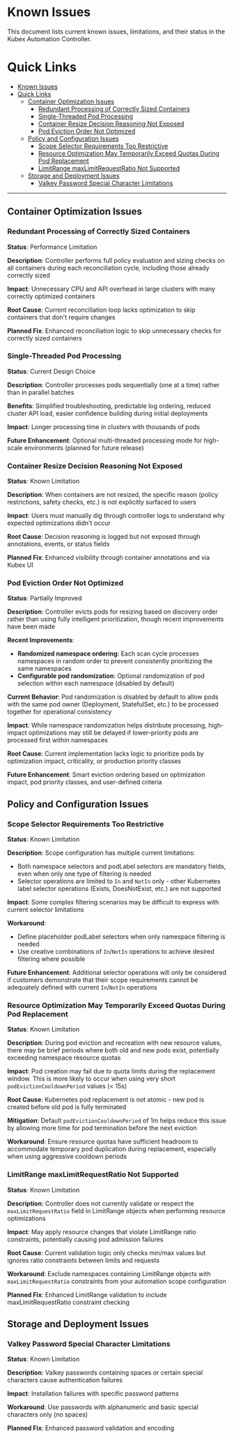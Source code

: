 # Known Issues

This document lists current known issues, limitations, and their status in the Kubex Automation Controller.

# Quick Links

- [Known Issues](#known-issues)
- [Quick Links](#quick-links)
  - [Container Optimization Issues](#container-optimization-issues)
    - [Redundant Processing of Correctly Sized Containers](#redundant-processing-of-correctly-sized-containers)
    - [Single-Threaded Pod Processing](#single-threaded-pod-processing)
    - [Container Resize Decision Reasoning Not Exposed](#container-resize-decision-reasoning-not-exposed)
    - [Pod Eviction Order Not Optimized](#pod-eviction-order-not-optimized)
  - [Policy and Configuration Issues](#policy-and-configuration-issues)
    - [Scope Selector Requirements Too Restrictive](#scope-selector-requirements-too-restrictive)
    - [Resource Optimization May Temporarily Exceed Quotas During Pod Replacement](#resource-optimization-may-temporarily-exceed-quotas-during-pod-replacement)
    - [LimitRange maxLimitRequestRatio Not Supported](#limitrange-maxlimitrequestratio-not-supported)
  - [Storage and Deployment Issues](#storage-and-deployment-issues)
    - [Valkey Password Special Character Limitations](#valkey-password-special-character-limitations)

---

## Container Optimization Issues

### Redundant Processing of Correctly Sized Containers
**Status**: Performance Limitation 

**Description**: Controller performs full policy evaluation and sizing checks on all containers during each reconciliation cycle, including those already correctly sized  

**Impact**: Unnecessary CPU and API overhead in large clusters with many correctly optimized containers  

**Root Cause**: Current reconciliation loop lacks optimization to skip containers that don't require changes  

**Planned Fix**: Enhanced reconciliation logic to skip unnecessary checks for correctly sized containers

### Single-Threaded Pod Processing
**Status**: Current Design Choice  

**Description**: Controller processes pods sequentially (one at a time) rather than in parallel batches  

**Benefits**: Simplified troubleshooting, predictable log ordering, reduced cluster API load, easier confidence building during initial deployments  

**Impact**: Longer processing time in clusters with thousands of pods  

**Future Enhancement**: Optional multi-threaded processing mode for high-scale environments (planned for future release)

### Container Resize Decision Reasoning Not Exposed
**Status**: Known Limitation  

**Description**: When containers are not resized, the specific reason (policy restrictions, safety checks, etc.) is not explicitly surfaced to users  

**Impact**: Users must manually dig through controller logs to understand why expected optimizations didn't occur

**Root Cause**: Decision reasoning is logged but not exposed through annotations, events, or status fields 

**Planned Fix**: Enhanced visibility through container annotations and via Kubex UI

### Pod Eviction Order Not Optimized
**Status**: Partially Improved  

**Description**: Controller evicts pods for resizing based on discovery order rather than using fully intelligent prioritization, though recent improvements have been made  

**Recent Improvements**: 
- **Randomized namespace ordering**: Each scan cycle processes namespaces in random order to prevent consistently prioritizing the same namespaces
- **Configurable pod randomization**: Optional randomization of pod selection within each namespace (disabled by default)
  
**Current Behavior**: Pod randomization is disabled by default to allow pods with the same pod owner (Deployment, StatefulSet, etc.) to be processed together for operational consistency  

**Impact**: While namespace randomization helps distribute processing, high-impact optimizations may still be delayed if lower-priority pods are processed first within namespaces  

**Root Cause**: Current implementation lacks logic to prioritize pods by optimization impact, criticality, or production priority classes  

**Future Enhancement**: Smart eviction ordering based on optimization impact, pod priority classes, and user-defined criteria

## Policy and Configuration Issues

### Scope Selector Requirements Too Restrictive
**Status**: Known Limitation  

**Description**: Scope configuration has multiple current limitations:
- Both namespace selectors and podLabel selectors are mandatory fields, even when only one type of filtering is needed
- Selector operations are limited to `In` and `NotIn` only - other Kubernetes label selector operations (Exists, DoesNotExist, etc.) are not supported
  
**Impact**: Some complex filtering scenarios may be difficult to express with current selector limitations  

**Workaround**: 
- Define placeholder podLabel selectors when only namespace filtering is needed
- Use creative combinations of `In`/`NotIn` operations to achieve desired filtering where possible
  
**Future Enhancement**: Additional selector operations will only be considered if customers demonstrate that their scope requirements cannot be adequately defined with current `In`/`NotIn` operations


### Resource Optimization May Temporarily Exceed Quotas During Pod Replacement
**Status**: Known Limitation  

**Description**: During pod eviction and recreation with new resource values, there may be brief periods where both old and new pods exist, potentially exceeding namespace resource quotas

**Impact**: Pod creation may fail due to quota limits during the replacement window. This is more likely to occur when using very short `podEvictionCooldownPeriod` values (< 15s)

**Root Cause**: Kubernetes pod replacement is not atomic - new pod is created before old pod is fully terminated

**Mitigation**: Default `podEvictionCooldownPeriod` of 1m helps reduce this issue by allowing more time for pod termination before the next eviction

**Workaround**: Ensure resource quotas have sufficient headroom to accommodate temporary pod duplication during replacement, especially when using aggressive cooldown periods

### LimitRange maxLimitRequestRatio Not Supported
**Status**: Known Limitation  

**Description**: Controller does not currently validate or respect the `maxLimitRequestRatio` field in LimitRange objects when performing resource optimizations  

**Impact**: May apply resource changes that violate LimitRange ratio constraints, potentially causing pod admission failures  

**Root Cause**: Current validation logic only checks min/max values but ignores ratio constraints between limits and requests  

**Workaround**: Exclude namespaces containing LimitRange objects with `maxLimitRequestRatio` constraints from your automation scope configuration 

**Planned Fix**: Enhanced LimitRange validation to include maxLimitRequestRatio constraint checking

## Storage and Deployment Issues

### Valkey Password Special Character Limitations
**Status**: Known Limitation  

**Description**: Valkey passwords containing spaces or certain special characters cause authentication failures  

**Impact**: Installation failures with specific password patterns  

**Workaround**: Use passwords with alphanumeric and basic special characters only (no spaces)  

**Planned Fix**: Enhanced password validation and encoding